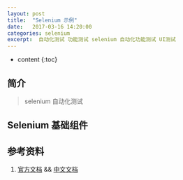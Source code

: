 ```yaml
---
layout: post
title:  "Selenium 示例"
date:   2017-03-16 14:20:00
categories: selenium
excerpt:  自动化测试 功能测试 selenium 自动化功能测试 UI测试
---
```


* content
{:toc}

##  简介  

>  selenium 自动化测试  
  
##  Selenium 基础组件  


##  参考资料
1. [官方文档](http://www.seleniumhq.org/docs/)  &&  [中文文档](https://wizardforcel.gitbooks.io/selenium-doc/content/official-site/introduction.html)  